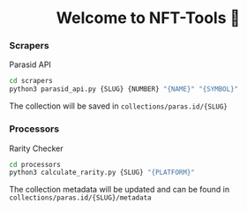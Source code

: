 <h1 align="center">Welcome to NFT-Tools 👋</h1>
<p>
</p>

### Scrapers 

Parasid API

```bash
cd scrapers
python3 parasid_api.py {SLUG} {NUMBER} "{NAME}" "{SYMBOL}"
```
The collection will be saved in `collections/paras.id/{SLUG}`

### Processors

Rarity Checker

```bash
cd processors
python3 calculate_rarity.py {SLUG} "{PLATFORM}" 
```
The collection metadata will be updated and can be found in `collections/paras.id/{SLUG}/metadata`